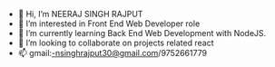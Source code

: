 - 👋 Hi, I’m NEERAJ SINGH RAJPUT
- 👀 I’m interested in Front End Web Developer role
- 🌱 I’m currently learning  Back End Web Development with NodeJS.  
- 💞️ I’m looking to collaborate on projects related react
- 📫 gmail:-nsinghrajput30@gmail.com/9752661779

<!---
NSINGHRAJPUT/NSINGHRAJPUT is a ✨ special ✨ repository because its `README.md` (this file) appears on your GitHub profile.
You can click the Preview link to take a look at your changes.
--->
